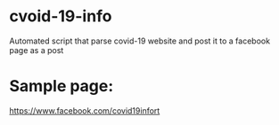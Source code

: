 # cvoid-19-info
Automated script that parse covid-19 website and post it to a facebook page as a post

# Sample page:
https://www.facebook.com/covid19infort
